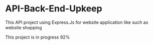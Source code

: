 # API-Back-End-Upkeep
This API project using Express.Js for website application like such as website shopping

This project is in progress 92%
